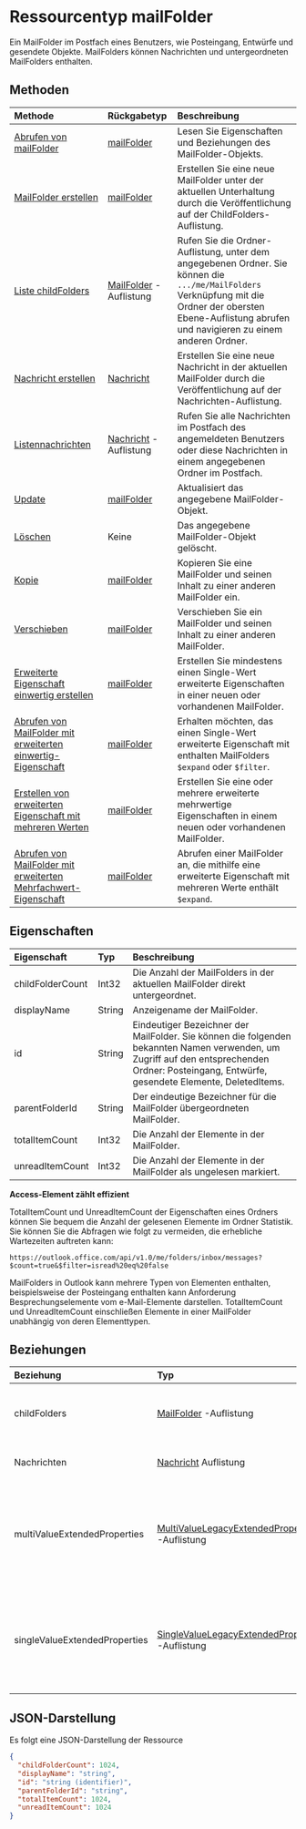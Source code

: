 # <a name="mailfolder-resource-type"></a>Ressourcentyp mailFolder

Ein MailFolder im Postfach eines Benutzers, wie Posteingang, Entwürfe und gesendete Objekte. MailFolders können Nachrichten und untergeordneten MailFolders enthalten.


## <a name="methods"></a>Methoden

| Methode       | Rückgabetyp  |Beschreibung|
|:---------------|:--------|:----------|
|[Abrufen von mailFolder](../api/mailfolder_get.md) | [mailFolder](mailfolder.md) |Lesen Sie Eigenschaften und Beziehungen des MailFolder-Objekts.|
|[MailFolder erstellen](../api/mailfolder_post_childfolders.md) |[mailFolder](mailfolder.md)| Erstellen Sie eine neue MailFolder unter der aktuellen Unterhaltung durch die Veröffentlichung auf der ChildFolders-Auflistung.|
|[Liste childFolders](../api/mailfolder_list_childfolders.md) |[MailFolder](mailfolder.md) -Auflistung| Rufen Sie die Ordner-Auflistung, unter dem angegebenen Ordner. Sie können die `.../me/MailFolders` Verknüpfung mit die Ordner der obersten Ebene-Auflistung abrufen und navigieren zu einem anderen Ordner.|
|[Nachricht erstellen](../api/mailfolder_post_messages.md) |[Nachricht](message.md)| Erstellen Sie eine neue Nachricht in der aktuellen MailFolder durch die Veröffentlichung auf der Nachrichten-Auflistung.|
|[Listennachrichten](../api/mailfolder_list_messages.md) |[Nachricht](message.md) -Auflistung| Rufen Sie alle Nachrichten im Postfach des angemeldeten Benutzers oder diese Nachrichten in einem angegebenen Ordner im Postfach.|
|[Update](../api/mailfolder_update.md) | [mailFolder](mailfolder.md)|Aktualisiert das angegebene MailFolder-Objekt. |
|[Löschen](../api/mailfolder_delete.md) | Keine |Das angegebene MailFolder-Objekt gelöscht. |
|[Kopie](../api/mailfolder_copy.md)|[mailFolder](mailfolder.md)|Kopieren Sie eine MailFolder und seinen Inhalt zu einer anderen MailFolder ein.|
|[Verschieben](../api/mailfolder_move.md)|[mailFolder](mailfolder.md)|Verschieben Sie ein MailFolder und seinen Inhalt zu einer anderen MailFolder.|
|[Erweiterte Eigenschaft einwertig erstellen](../api/singlevaluelegacyextendedproperty_post_singlevalueextendedproperties.md) |[mailFolder](mailFolder.md)  |Erstellen Sie mindestens einen Single-Wert erweiterte Eigenschaften in einer neuen oder vorhandenen MailFolder.   |
|[Abrufen von MailFolder mit erweiterten einwertig-Eigenschaft](../api/singlevaluelegacyextendedproperty_get.md)  | [mailFolder](mailFolder.md) | Erhalten möchten, das einen Single-Wert erweiterte Eigenschaft mit enthalten MailFolders `$expand` oder `$filter`. |
|[Erstellen von erweiterten Eigenschaft mit mehreren Werten](../api/multivaluelegacyextendedproperty_post_multivalueextendedproperties.md) | [mailFolder](mailFolder.md) | Erstellen Sie eine oder mehrere erweiterte mehrwertige Eigenschaften in einem neuen oder vorhandenen MailFolder.  |
|[Abrufen von MailFolder mit erweiterten Mehrfachwert-Eigenschaft](../api/multivaluelegacyextendedproperty_get.md)  | [mailFolder](mailFolder.md) | Abrufen einer MailFolder an, die mithilfe eine erweiterte Eigenschaft mit mehreren Werte enthält `$expand`. |


## <a name="properties"></a>Eigenschaften
| Eigenschaft     | Typ   |Beschreibung|
|:---------------|:--------|:----------|
|childFolderCount|Int32|Die Anzahl der MailFolders in der aktuellen MailFolder direkt untergeordnet.|
|displayName|String|Anzeigename der MailFolder.|
|id|String|Eindeutiger Bezeichner der MailFolder. Sie können die folgenden bekannten Namen verwenden, um Zugriff auf den entsprechenden Ordner: Posteingang, Entwürfe, gesendete Elemente, DeletedItems.|
|parentFolderId|String|Der eindeutige Bezeichner für die MailFolder übergeordneten MailFolder.|
|totalItemCount|Int32|Die Anzahl der Elemente in der MailFolder.|
|unreadItemCount|Int32|Die Anzahl der Elemente in der MailFolder als ungelesen markiert.|

**Access-Element zählt effizient**

TotalItemCount und UnreadItemCount der Eigenschaften eines Ordners können Sie bequem die Anzahl der gelesenen Elemente im Ordner Statistik.
Sie können Sie die Abfragen wie folgt zu vermeiden, die erhebliche Wartezeiten auftreten kann:
```
https://outlook.office.com/api/v1.0/me/folders/inbox/messages?$count=true&$filter=isread%20eq%20false
```
MailFolders in Outlook kann mehrere Typen von Elementen enthalten, beispielsweise der Posteingang enthalten kann Anforderung Besprechungselemente vom e-Mail-Elemente darstellen. TotalItemCount und UnreadItemCount einschließen Elemente in einer MailFolder unabhängig von deren Elementtypen.


## <a name="relationships"></a>Beziehungen
| Beziehung | Typ   |Beschreibung|
|:---------------|:--------|:----------|
|childFolders|[MailFolder](mailfolder.md) -Auflistung|Die Auflistung von untergeordneten Ordner in der MailFolder.|
|Nachrichten|[Nachricht](message.md) Auflistung|Die Auflistung von Nachrichten in der MailFolder.|
|multiValueExtendedProperties|[MultiValueLegacyExtendedProperty](multivaluelegacyextendedproperty.md) -Auflistung| Die Auflistung der Mehrfachwert erweiterte Eigenschaften für die MailFolder definiert ist. Schreibgeschützt. NULL-Werte zulässt.|
|singleValueExtendedProperties|[SingleValueLegacyExtendedProperty](singlevaluelegacyextendedproperty.md) -Auflistung| Die Auflistung der einwertig erweiterte Eigenschaften für die MailFolder definiert ist. Schreibgeschützt. NULL-Werte zulässt.|


## <a name="json-representation"></a>JSON-Darstellung

Es folgt eine JSON-Darstellung der Ressource

<!-- {
  "blockType": "resource",
  "optionalProperties": [
    "childFolders",
    "messages"
  ],
  "keyProperty": "id",
  "@odata.type": "microsoft.graph.mailFolder"
}-->

```json
{
  "childFolderCount": 1024,
  "displayName": "string",
  "id": "string (identifier)",
  "parentFolderId": "string",
  "totalItemCount": 1024,
  "unreadItemCount": 1024
}

```

<!-- uuid: 8fcb5dbc-d5aa-4681-8e31-b001d5168d79
2015-10-25 14:57:30 UTC -->
<!-- {
  "type": "#page.annotation",
  "description": "mailFolder resource",
  "keywords": "",
  "section": "documentation",
  "tocPath": ""
}-->
